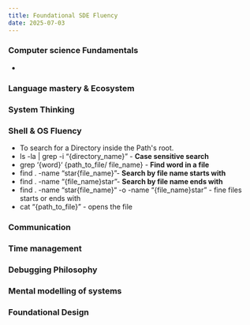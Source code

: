 ```yaml
---
title: Foundational SDE Fluency
date: 2025-07-03
---
```


### Computer science Fundamentals
- 
### Language mastery & Ecosystem

### System Thinking

### Shell & OS Fluency
- To search for a Directory inside the Path's root.
- ls -la | grep -i “{directory_name}” - **Case sensitive search**
- grep ‘{word}‘ {path_to_file/ file_name} - **Find word in a file**
- find . -name “star{file_name}”- **Search by file name starts with**
- find . -name “{file_name}star”- **Search by file name ends with**
- find . -name “star{file_name}“ -o -name “{file_name}star” - fine files starts or ends with
- cat “{path_to_file}” - opens the file
### Communication

### Time management

### Debugging Philosophy

### Mental modelling of systems

### Foundational Design